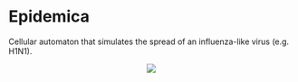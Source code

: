 # Epidemica
Cellular automaton that simulates the spread of an influenza-like virus (e.g. H1N1).

<p align="center">
  <img src="http://manuel-joswig.de/files/screenshots/epidemica.png" />
</p>
